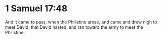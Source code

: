 # 1 Samuel 17:48

And it came to pass, when the Philistine arose, and came and drew nigh to meet David, that David hasted, and ran toward the army to meet the Philistine.